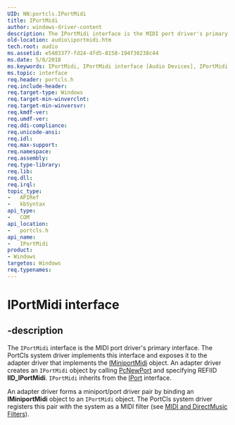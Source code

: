 ```yaml
---
UID: NN:portcls.IPortMidi
title: IPortMidi
author: windows-driver-content
description: The IPortMidi interface is the MIDI port driver's primary interface.
old-location: audio\iportmidi.htm
tech.root: audio
ms.assetid: e5403377-fd24-4fd5-8158-194f30238c44
ms.date: 5/8/2018
ms.keywords: IPortMidi, IPortMidi interface [Audio Devices], IPortMidi interface [Audio Devices],described, audio.iportmidi, audmp-routines_52a1c6a3-7658-4c69-a4c9-6d965a1d99c9.xml, portcls/IPortMidi
ms.topic: interface
req.header: portcls.h
req.include-header: 
req.target-type: Windows
req.target-min-winverclnt: 
req.target-min-winversvr: 
req.kmdf-ver: 
req.umdf-ver: 
req.ddi-compliance: 
req.unicode-ansi: 
req.idl: 
req.max-support: 
req.namespace: 
req.assembly: 
req.type-library: 
req.lib: 
req.dll: 
req.irql: 
topic_type:
-	APIRef
-	kbSyntax
api_type:
-	COM
api_location:
-	portcls.h
api_name:
-	IPortMidi
product:
- Windows
targetos: Windows
req.typenames: 
---
```


# IPortMidi interface


## -description


The <code>IPortMidi</code> interface is the MIDI port driver's primary interface. The PortCls system driver implements this interface and exposes it to the adapter driver that implements the <a href="https://msdn.microsoft.com/library/windows/hardware/ff536703">IMiniportMidi</a> object. An adapter driver creates an <code>IPortMidi</code> object by calling <a href="https://msdn.microsoft.com/library/windows/hardware/ff537715">PcNewPort</a> and specifying REFIID <b>IID_IPortMidi</b>. <code>IPortMidi</code> inherits from the <a href="https://msdn.microsoft.com/library/windows/hardware/ff536842">IPort</a> interface.

An adapter driver forms a miniport/port driver pair by binding an <b>IMiniportMidi</b> object to an <code>IPortMidi</code> object. The PortCls system driver registers this pair with the system as a MIDI filter (see <a href="https://msdn.microsoft.com/622aa4ae-c855-4088-bc1a-30dff7a24d23">MIDI and DirectMusic Filters</a>).

